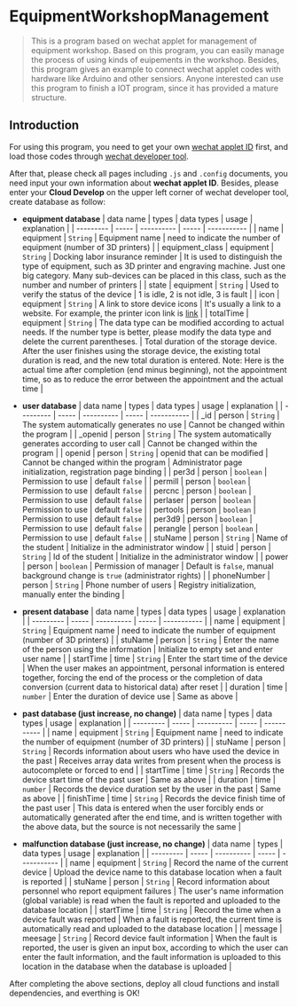 # EquipmentWorkshopManagement

> This is a program based on wechat applet for management of equipment workshop. Based on this program, you can easily manage the process of using kinds of euipements in the workshop. Besides, this program gives an example to connect wechat applet codes with hardware like Arduino and other sensiors. Anyone interested can use this program to finish a IOT program, since it has provided a mature structure.

## Introduction

For using this program, you need to get your own [wechat applet ID](https://mp.weixin.qq.com/cgi-bin/wx) first, and load those codes through [wechat developer tool](https://developers.weixin.qq.com/miniprogram/dev/devtools/stable.html).  

After that, please check all pages including `.js` and `.config` documents, you need input your own information about **wechat applet ID**. Besides, please enter your **Cloud Develop** on the upper left corner of wechat developer tool, create database as follow:  

- **equipment database**
  | data name | types | data types | usage | explanation |
  | --------- | ----- | ---------- | ----- | ----------- |
  | name | equipment | `String` | Equipment name | need to indicate the number of equipment (number of 3D printers) |
  | equipment_class | equipment | `String` | Docking labor insurance reminder | It is used to distinguish the type of equipment, such as 3D printer and engraving machine. Just one big category. Many sub-devices can be placed in this class, such as the number and number of printers |
  | state | equipment | `String` | Used to verify the status of the device | 1 is idle, 2 is not idle, 3 is fault |
  | icon | equipment | `String` | A link to store device icons | It's usually a link to a website. For example, the printer icon link is [link](https://cdn0.iconfinder.com/data/icons/3d-printing-solid-1/48/3d_printer_printing-512.png) |
  | totalTime | equipment | `String` | The data type can be modified according to actual needs. If the number type is better, please modify the data type and delete the current parentheses. | Total duration of the storage device. After the user finishes using the storage device, the existing total duration is read, and the new total duration is entered. Note: Here is the actual time after completion (end minus beginning), not the appointment time, so as to reduce the error between the appointment and the actual time |
  
- **user database**
  | data name | types | data types | usage | explanation |
  | --------- | ----- | ---------- | ----- | ----------- |
  | \_id | person | `String` | The system automatically generates no use | Cannot be changed within the program |
  | \_openid | person | `String` | The system automatically generates according to user call | Cannot be changed within the program |
  | openid | person | `String` | openid that can be modified | Cannot be changed within the program | Administrator page initialization, registration page binding |
  | per3d | person | `boolean` | Permission to use | default `false` |
  | permill | person | `boolean` | Permission to use | default `false` |
  | percnc | person | `boolean` | Permission to use | default `false` |
  | perlaser | person | `boolean` | Permission to use | default `false` |
  | pertools | person | `boolean` | Permission to use | default `false` |
  | per3d9 | person | `boolean` | Permission to use | default `false` |
  | perangle | person | `boolean` | Permission to use | default `false` |
  | stuName | person | `String` | Name of the student | Initialize in the administrator window |
  | stuid | person | `String` | Id of the student | Initialize in the administrator window |
  | power | person | `boolean` | Permission of manager | Default is `false`, manual background change is `true` (administrator rights) |
  | phoneNumber | person | `String` | Phone number of users | Registry initialization, manually enter the binding |
  
- **present database**
  | data name | types | data types | usage | explanation |
  | --------- | ----- | ---------- | ----- | ----------- |
  | name | equipment | `String` | Equipment name | need to indicate the number of equipment (number of 3D printers) |
  | stuName | person | `String` | Enter the name of the person using the information | Initialize to empty set and enter user name |
  | startTime | time | `String` | Enter the start time of the device | When the user makes an appointment, personal information is entered together, forcing the end of the process or the completion of data conversion (current data to historical data) after reset |
  | duration | time | `number` | Enter the duration of device use | Same as above |
  
- **past database (just increase, no change)**
  | data name | types | data types | usage | explanation |
  | --------- | ----- | ---------- | ----- | ----------- |
  | name | equipment | `String` | Equipment name | need to indicate the number of equipment (number of 3D printers) |
  | stuName | person | `String` | Records information about users who have used the device in the past | Receives array data writes from present when the process is autocomplete or forced to end |
  | startTime | time | `String` | Records the device start time of the past user | Same as above |
  | duration | time | `number` | Records the device duration set by the user in the past | Same as above |
  | finishTime | time | `String` | Records the device finish time of the past user | This data is entered when the user forcibly ends or automatically generated after the end time, and is written together with the above data, but the source is not necessarily the same |
  
- **malfunction database (just increase, no change)**
  | data name | types | data types | usage | explanation |
  | --------- | ----- | ---------- | ----- | ----------- |
  | name | equipment | `String` | Record the name of the current device | Upload the device name to this database location when a fault is reported |
  | stuName | person | `String` | Record information about personnel who report equipment failures | The user's name information (global variable) is read when the fault is reported and uploaded to the database location |
  | startTime | time | `String` | Record the time when a device fault was reported | When a fault is reported, the current time is automatically read and uploaded to the database location |
  | message | meesage | `String` | Record device fault information | When the fault is reported, the user is given an input box, according to which the user can enter the fault information, and the fault information is uploaded to this location in the database when the database is uploaded |
  
After completing the above sections, deploy all cloud functions and install dependencies, and everthing is OK!

  
  



